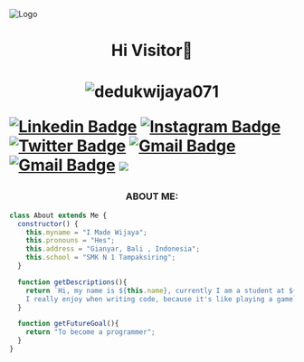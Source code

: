 ![Logo](https://as2.ftcdn.net/v2/jpg/04/46/93/93/1000_F_446939375_83iP0UYTg5F9vHl6icZwgrEBHXeXMVaU.jpg)
<h1 align="center">Hi  Visitor👋<h1>
<p align="center"> <img src="https://komarev.com/ghpvc/?username=dedukwijaya071&label=Profile%20views&color=0e75b6&style=flat" alt="dedukwijaya071" /> </p>

[![Linkedin Badge](https://img.shields.io/badge/LinkedIn-0077B5?style=for-the-badge&logo=linkedin&logoColor=white)](https://www.linkedin.com/in/made-wijaya-594253280/)
[![Instagram Badge](https://img.shields.io/badge/Instagram-E4405F?style=for-the-badge&logo=instagram&logoColor=white)](https://www.instagram.com/madewijaya072/)
[![Twitter Badge](https://img.shields.io/badge/Twitter-1DA1F2?style=for-the-badge&logo=twitter&logoColor=white)](https://www.twitter.com/dedukme/)
[![Gmail Badge](https://img.shields.io/badge/EMAIL-FE7A16?style=for-the-badge&logo=gmail&logoColor=white)](mailto:dedukwijaya@gmail.com)
[![Gmail Badge](https://img.shields.io/badge/GitHub_Gist-100000?style=for-the-badge&logo=github&logoColor=white)](https://gist.github.com/DedukWijaya071)
[![](https://visitcount.itsvg.in/api?id=ardhptr21&label=Profile%20Views&color=6&icon=2&pretty=true)](https://visitcount.itsvg.in)

<h3 align="center">ABOUT ME:</h3>

```javascript
class About extends Me {
  constructor() {
    this.myname = "I Made Wijaya";
    this.pronouns = "Hes";
    this.address = "Gianyar, Bali , Indonesia";
    this.school = "SMK N 1 Tampaksiring";
  }

  function getDescriptions(){
    return `Hi, my name is ${this.name}, currently I am a student at ${this.school}.
    I really enjoy when writing code, because it's like playing a game`;
  }

  function getFutureGoal(){
    return "To become a programmer";
  }
}
```

